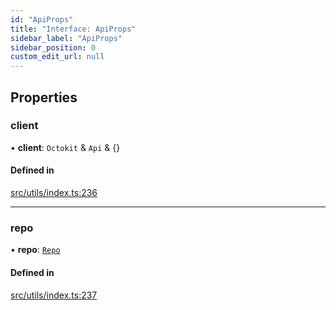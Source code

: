 ```yaml
---
id: "ApiProps"
title: "Interface: ApiProps"
sidebar_label: "ApiProps"
sidebar_position: 0
custom_edit_url: null
---
```


## Properties

### client

• **client**: `Octokit` & `Api` & {}

#### Defined in

[src/utils/index.ts:236](https://github.com/Resnovas/smartcloud/blob/b91f5b4/src/utils/index.ts#L236)

___

### repo

• **repo**: [`Repo`](Repo.md)

#### Defined in

[src/utils/index.ts:237](https://github.com/Resnovas/smartcloud/blob/b91f5b4/src/utils/index.ts#L237)
